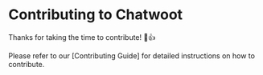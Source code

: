 # Contributing to Chatwoot

Thanks for taking the time to contribute! :tada::+1:

Please refer to our [Contributing Guide] for detailed instructions on how to contribute.
